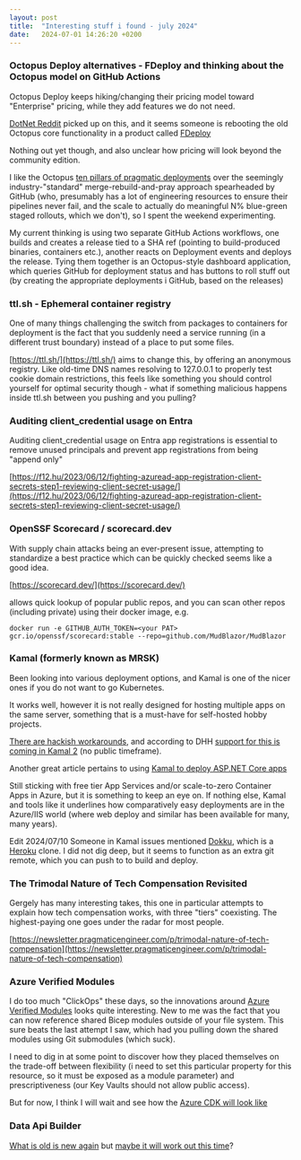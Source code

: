 ```yaml
---
layout: post
title:  "Interesting stuff i found - july 2024"
date:   2024-07-01 14:26:20 +0200
---
```

### Octopus Deploy alternatives - FDeploy and thinking about the Octopus model on GitHub Actions
Octopus Deploy keeps hiking/changing their pricing model toward "Enterprise" pricing, while they add features we do not need.

[DotNet Reddit](https://www.reddit.com/r/dotnet/comments/125otok/octopus_deploy_alternatives/) picked up on this, and it seems someone 
is rebooting the old Octopus core functionality in a product called [FDeploy](https://www.fdeploy.com/)

Nothing out yet though, and also unclear how pricing will look beyond the community edition.

I like the Octopus [ten pillars of pragmatic deployments](https://octopus.com/whitepapers/ten-pillars-of-pragmatic-deployments) over the
seemingly industry-"standard" merge-rebuild-and-pray approach spearheaded by GitHub (who, presumably has a lot of engineering resources to 
ensure their pipelines never fail, and the scale to actually do meaningful N% blue-green staged rollouts, which we don't), so I spent the weekend experimenting.

My current thinking is using two separate GitHub Actions workflows, one builds and creates a release tied to a SHA ref (pointing to build-produced binaries, containers etc.), another reacts on Deployment
events and deploys the release. Tying them together is an Octopus-style dashboard application, which queries GitHub for deployment status and has 
buttons to roll stuff out (by creating the appropriate deployments i GitHub, based on the releases)

### ttl.sh - Ephemeral container registry
One of many things challenging the switch from packages to containers for deployment is the fact that you suddenly need a service running (in a different trust boundary) instead of a place to put some files.

[https://ttl.sh/](https://ttl.sh/) aims to change this, by offering an anonymous registry. Like old-time DNS names resolving to 127.0.0.1 to properly test cookie domain restrictions, this feels like something you should control yourself for optimal security though - what if something malicious happens inside ttl.sh between you pushing and you pulling?

### Auditing client_credential usage on Entra
Auditing client_credential usage on Entra app registrations is essential to remove unused principals and prevent app registrations from being "append only"

[https://f12.hu/2023/06/12/fighting-azuread-app-registration-client-secrets-step1-reviewing-client-secret-usage/](https://f12.hu/2023/06/12/fighting-azuread-app-registration-client-secrets-step1-reviewing-client-secret-usage/)

### OpenSSF Scorecard / scorecard.dev
With supply chain attacks being an ever-present issue, attempting to standardize a best practice which can be quickly checked seems like a good idea.

[https://scorecard.dev/](https://scorecard.dev/)

allows quick lookup of popular public repos, and you can scan other repos (including private) using their docker image, e.g.

`docker run -e GITHUB_AUTH_TOKEN=<your PAT> gcr.io/openssf/scorecard:stable --repo=github.com/MudBlazor/MudBlazor`

### Kamal (formerly known as MRSK)
Been looking into various deployment options, and Kamal is one of the nicer ones if you do not want to go Kubernetes.

It works well, however it is not really designed for hosting multiple apps on the same server, something that is a must-have for self-hosted hobby projects.

[There are hackish workarounds](https://github.com/basecamp/kamal/discussions/257), and according to DHH [support for this is coming in Kamal 2](https://twitter.com/dhh/status/1766151697817313628) (no public timeframe).

Another great article pertains to using [Kamal to deploy ASP.NET Core apps](https://chekkan.com/2024/05/24/kamal-deploy-asp-net-core-website.html)

Still sticking with free tier App Services and/or scale-to-zero Container Apps in Azure, but it is something to keep an eye on. If nothing else, Kamal and tools like it underlines how comparatively easy deployments are in the Azure/IIS world 
(where web deploy and similar has been available for many, many years).

Edit 2024/07/10 Someone in Kamal issues mentioned [Dokku](https://dokku.com/docs/getting-started/installation/), which is a [Heroku](https://www.heroku.com/) clone. I did not dig deep, but it seems to function as an extra git remote, which you can push to to build and deploy.

### The Trimodal Nature of Tech Compensation Revisited
Gergely has many interesting takes, this one in particular attempts to explain how tech compensation works, with three "tiers" coexisting. The highest-paying one goes under the radar for most people. 

[https://newsletter.pragmaticengineer.com/p/trimodal-nature-of-tech-compensation](https://newsletter.pragmaticengineer.com/p/trimodal-nature-of-tech-compensation)

### Azure Verified Modules
I do too much "ClickOps" these days, so the innovations around [Azure Verified Modules](https://azure.github.io/Azure-Verified-Modules/concepts/what-why-how/) looks quite interesting. New to me was the fact that you can now 
reference shared Bicep modules outside of your file system. This sure beats the last attempt I saw, which had you pulling down the shared modules using Git submodules (which suck). 

I need to dig in at some point to discover how they placed themselves on the trade-off between flexibility (i need to set this particular property for this resource, so it must be exposed as a module parameter) and prescriptiveness 
(our Key Vaults should not allow public access).

But for now, I think I will wait and see how the [Azure CDK will look like](https://x.com/davidfowl/status/1800785055620698587)

### Data Api Builder
[What is old is new again](https://learn.microsoft.com/en-us/visualstudio/data-tools/windows-communication-foundation-services-and-wcf-data-services-in-visual-studio?view=vs-2022&tabs=csharp#what-are-wcf-data-services) but [maybe it will work out this time](https://github.com/Azure/data-api-builder)?
